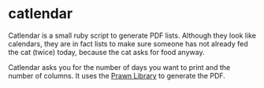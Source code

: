 # catlendar

Catlendar is a small ruby script to generate PDF lists. Although they look like calendars, they are in fact lists to make sure someone has not already fed the cat (twice) today, because the cat asks for food anyway.

Catlendar asks you for the number of days you want to print and the number of columns. It uses the [Prawn Library]("https://github.com/prawnpdf/prawn") to generate the PDF.
